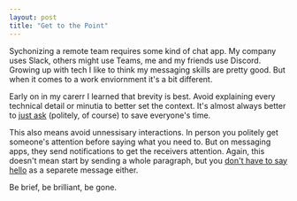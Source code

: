 ```yaml
---
layout: post
title: "Get to the Point"
---
```


Sychonizing a remote team requires some kind of chat app. My company uses Slack, others might use Teams, me and my friends use Discord. Growing up with tech I like to think my messaging skills are pretty good. But when it comes to a work enviornment it's a bit different. 

Early on in my carerr I learned that brevity is best. Avoid explaining every technical detail or minutia to better set the context. It's almost always better to [just ask](https://dontasktoask.com/) (politely, of course) to save everyone's time.

This also means avoid unnessisary interactions. In person you politely get someone's attention before saying what you need to. But on messaging apps, they send notifications to get the receivers attention. Again, this doesn't mean start by sending a whole paragraph, but you [don't have to say hello](https://nohello.net/en/) as a separete message either.

Be brief, be brilliant, be gone.